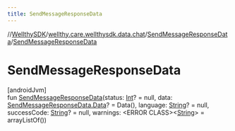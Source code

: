 ```yaml
---
title: SendMessageResponseData
---
```

//[WellthySDK](../../../index.html)/[wellthy.care.wellthysdk.data.chat](../index.html)/[SendMessageResponseData](index.html)/[SendMessageResponseData](-send-message-response-data.html)



# SendMessageResponseData



[androidJvm]\
fun [SendMessageResponseData](-send-message-response-data.html)(status: [Int](https://kotlinlang.org/api/latest/jvm/stdlib/kotlin/-int/index.html)? = null, data: [SendMessageResponseData.Data](-data/index.html)? = Data(), language: [String](https://kotlinlang.org/api/latest/jvm/stdlib/kotlin/-string/index.html)? = null, successCode: [String](https://kotlinlang.org/api/latest/jvm/stdlib/kotlin/-string/index.html)? = null, warnings: &lt;ERROR CLASS&gt;&lt;[String](https://kotlinlang.org/api/latest/jvm/stdlib/kotlin/-string/index.html)&gt; = arrayListOf())




